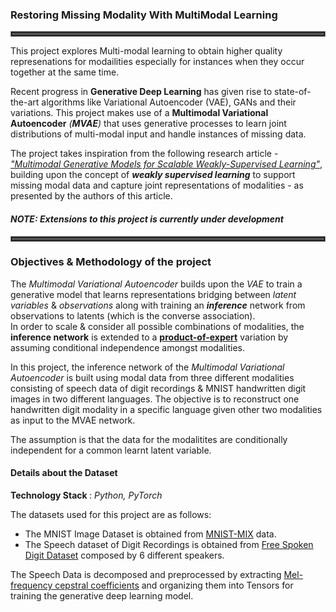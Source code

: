 <h3>Restoring Missing Modality With MultiModal Learning</h3>

<hr style="border: 4px double grey"></hr>

This project explores Multi-modal learning to obtain higher quality represenations for modailities especially for instances when they occur together at the same time.
<br>

Recent progress in <b>Generative Deep Learning</b> has given rise to state-of-the-art algorithms like Variational Autoencoder (VAE), GANs and their variations. This project makes use of a <b>Multimodal Variational Autoencoder</b> <em>(<b>MVAE</b>)</em> that uses generative processes to learn joint distributions of multi-modal input and handle instances of missing data.
<br>

The project takes inspiration from the following research article - <em><a href="https://arxiv.org/pdf/1802.05335.pdf">"Multimodal Generative Models for Scalable Weakly-Supervised Learning"</a></em>, building upon the concept of <b><em>weakly supervised learning</em></b> to support missing modal data and capture joint representations of modalities - as presented by the authors of this article.
<br>

<h4><em>NOTE: Extensions to this project is currently under development</em></h4>

<hr style="border: 4px double grey"></hr>
<h3>Objectives & Methodology of the project</h3>

The <em>Multimodal Variational Autoencoder</em> builds upon the <em>VAE</em> to train a generative model that learns representations bridging between <em>latent variables</em> & <em>observations</em> along with training an <em><b>inference</b></em> network from observations to latents (which is the converse association).
<br>
In order to scale & consider all possible combinations of modalities, the <b>inference network</b> is extended to a <b><a href="https://en.wikipedia.org/wiki/Product_of_experts">product-of-expert</a></b> variation by assuming conditional independence amongst modalities.
<br>

In this project, the inference network of the <em>Multimodal Variational Autoencoder</em> is built using modal data from three different modalities consisting of speech data of digit recordings & MNIST handwritten digit images in two different languages. The objective is to reconstruct one handwritten digit modality in a specific language given other two modalities as input to the MVAE network. 
<br>

The assumption is that the data for the modalitites are conditionally independent for a common learnt latent variable.

<h4>Details about the Dataset</h4>

<b>Technology Stack </b>: <em>Python, PyTorch</em>

The datasets used for this project are as follows:
<ul>
    <li>The MNIST Image Dataset is obtained from <a href="https://github.com/jwwthu/MNIST-MIX">MNIST-MIX</a> data.</li>
    <li>The Speech dataset of Digit Recordings is obtained from <a href="https://github.com/Jakobovski/free-spoken-digit-dataset">Free Spoken Digit Dataset</a> composed by 6 different speakers.
    </li>
</ul>
The Speech Data is decomposed and preprocessed by extracting <a href="https://en.wikipedia.org/wiki/Mel-frequency_cepstrum">Mel-frequency cepstral coefficients</a> and organizing them into Tensors for training the generative deep learning model.